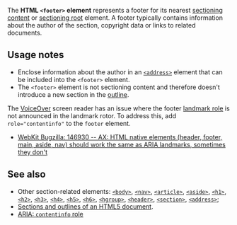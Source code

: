 <!-- <short-description> -->
The **HTML `<footer>` element** represents a footer for its nearest
[sectioning content](/en-US/docs/Web/Guide/HTML/Sections_and_Outlines_of_an_HTML5_document#Defining_sections)
or [sectioning root](/en-US/docs/Web/Guide/HTML/Sections_and_Outlines_of_an_HTML5_document#Sectioning_roots)
element. A footer typically contains information about the author of the
section, copyright data or links to related documents.
<!-- </short-description> -->

<!-- <overview> -->
<!-- </overview> -->

<!-- <usage-notes> -->
Usage notes
-----------

-   Enclose information about the author in an
    [`<address>`](/en-US/docs/Web/HTML/Element/address)
    element that can be included into the `<footer>` element.
-   The `<footer>` element is not sectioning content and therefore
    doesn't introduce a new section in the
    [outline](/en-US/docs/Sections_and_Outlines_of_an_HTML5_document).
<!-- </usage-notes> -->

<!-- <accessibility-concerns> -->
The [VoiceOver](https://help.apple.com/voiceover/info/guide/) screen
reader has an issue where the footer [landmark
role](/en-US/docs/Learn/Accessibility/WAI-ARIA_basics#SignpostsLandmarks)
is not announced in the landmark rotor. To address this, add
`role="contentinfo"` to the `footer` element.

-   [WebKit Bugzilla: 146930 -- AX: HTML native elements (header,
    footer, main, aside, nav) should work the same as ARIA landmarks,
    sometimes they don't](https://bugs.webkit.org/show_bug.cgi?id=146930)
<!-- </accessibility-concerns> -->

<!-- <see-also> -->
See also
--------

-   Other section-related elements:
    [`<body>`](/en-US/docs/Web/HTML/Element/body),
    [`<nav>`](/en-US/docs/Web/HTML/Element/nav),
    [`<article>`](/en-US/docs/Web/HTML/Element/article),
    [`<aside>`](/en-US/docs/Web/HTML/Element/aside),
    [`<h1>`](/en-US/docs/Web/HTML/Element/h1),
    [`<h2>`](/en-US/docs/Web/HTML/Element/h2),
    [`<h3>`](/en-US/docs/Web/HTML/Element/h3),
    [`<h4>`](/en-US/docs/Web/HTML/Element/h4),
    [`<h5>`](/en-US/docs/Web/HTML/Element/h5),
    [`<h6>`](/en-US/docs/Web/HTML/Element/h6),
    [`<hgroup>`](/en-US/docs/Web/HTML/Element/hgroup),
    [`<header>`](/en-US/docs/Web/HTML/Element/header),
    [`<section>`](/en-US/docs/Web/HTML/Element/section),
    [`<address>`](/en-US/docs/Web/HTML/Element/address);
-   [Sections and outlines of an HTML5 document](/en-US/docs/Web/Guide/HTML/Sections_and_Outlines_of_an_HTML5_document).
-   [ARIA: `contentinfo` role](/en-US/docs/Web/Accessibility/ARIA/Roles/Contentinfo_role)
<!-- </see-also> -->
